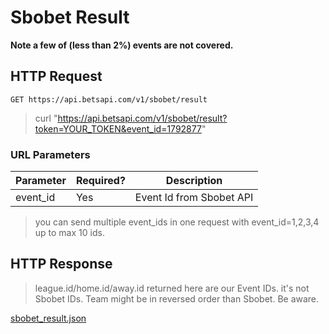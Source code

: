 # Sbobet Result

**Note a few of (less than 2%) events are not covered.**

## HTTP Request

`GET https://api.betsapi.com/v1/sbobet/result`

> curl "https://api.betsapi.com/v1/sbobet/result?token=YOUR_TOKEN&event_id=1792877"

### URL Parameters

Parameter | Required? | Description
--------- | ------- | -----------
event_id | Yes | Event Id from Sbobet API

> you can send multiple event_ids in one request with event_id=1,2,3,4 up to max 10 ids.

## HTTP Response

> league.id/home.id/away.id returned here are our Event IDs. it's not Sbobet IDs.
> Team might be in reversed order than Sbobet. Be aware.

<a href="../samples/sbobet_result.json" target="_blank">sbobet_result.json</a>
